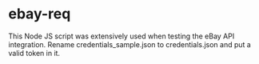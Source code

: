 # ebay-req
This Node JS script was extensively used when testing the eBay API integration. 
Rename credentials_sample.json to credentials.json and put a valid token in it.
